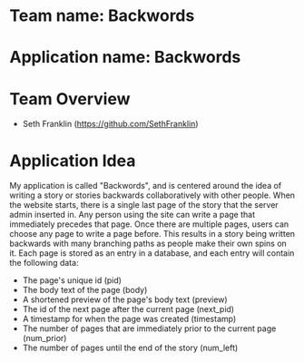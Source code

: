 # Team name: Backwords

# Application name: Backwords

# Team Overview

- Seth Franklin (https://github.com/SethFranklin)

# Application Idea

My application is called "Backwords", and is centered around the idea of writing a story or stories backwards collaboratively with other people. When the website starts, there is a single last page of the story that the server admin inserted in. Any person using the site can write a page that immediately precedes that page. Once there are multiple pages, users can choose any page to write a page before. This results in a story being written backwards with many branching paths as people make their own spins on it. Each page is stored as an entry in a database, and each entry will contain the following data:

- The page's unique id (pid)
- The body text of the page (body)
- A shortened preview of the page's body text (preview)
- The id of the next page after the current page (next_pid)
- A timestamp for when the page was created (timestamp)
- The number of pages that are immediately prior to the current page (num_prior)
- The number of pages until the end of the story (num_left)

